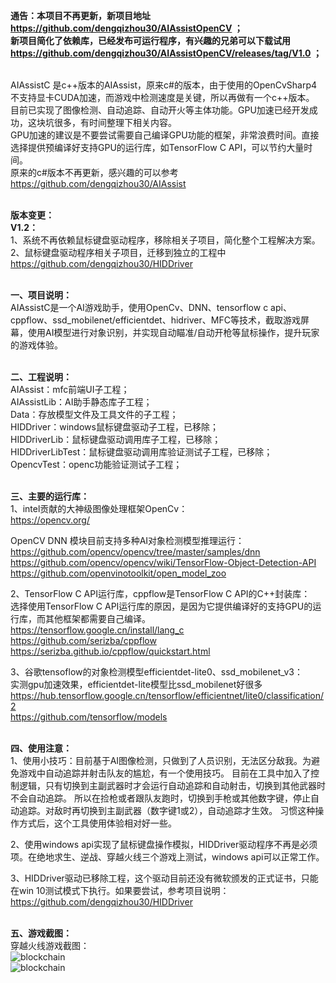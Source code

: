 **通告：本项目不再更新，新项目地址 https://github.com/dengqizhou30/AIAssistOpenCV ；**<br>
**新项目简化了依赖库，已经发布可运行程序，有兴趣的兄弟可以下载试用 https://github.com/dengqizhou30/AIAssistOpenCV/releases/tag/V1.0 ；**<br><br>

AIAssistC 是c++版本的AIAssist，原来c#的版本，由于使用的OpenCvSharp4不支持显卡CUDA加速，而游戏中检测速度是关键，所以再做有一个c++版本。<br>
目前已实现了图像检测、自动追踪、自动开火等主体功能。GPU加速已经开发成功，这块坑很多，有时间整理下相关内容。<br>
GPU加速的建议是不要尝试需要自己编译GPU功能的框架，非常浪费时间。直接选择提供预编译好支持GPU的运行库，如TensorFlow C API，可以节约大量时间。<br>
原来的c#版本不再更新，感兴趣的可以参考 https://github.com/dengqizhou30/AIAssist <br>
<br>


**版本变更：** <br>
**V1.2：** <br>
1、系统不再依赖鼠标键盘驱动程序，移除相关子项目，简化整个工程解决方案。 <br>
2、鼠标键盘驱动程序相关子项目，迁移到独立的工程中 https://github.com/dengqizhou30/HIDDriver <br>
<br>


**一、项目说明：**<br>
AIAssistC是一个AI游戏助手，使用OpenCv、DNN、tensorflow c api、cppflow、ssd_mobilenet/efficientdet、hidriver、MFC等技术，截取游戏屏幕，使用AI模型进行对象识别，并实现自动瞄准/自动开枪等鼠标操作，提升玩家的游戏体验。<br>
<br>

**二、工程说明：**<br>
AIAssist：mfc前端UI子工程；<br>
AIAssistLib：AI助手静态库子工程；<br>
Data：存放模型文件及工具文件的子工程；<br>
HIDDriver：windows鼠标键盘驱动子工程，已移除；<br>
HIDDriverLib：鼠标键盘驱动调用库子工程，已移除；<br>
HIDDriverLibTest：鼠标键盘驱动调用库验证测试子工程，已移除；<br>
OpencvTest：openc功能验证测试子工程；<br>
<br>

**三、主要的运行库：**<br>
1、intel贡献的大神级图像处理框架OpenCv：<br>
https://opencv.org/ <br>

OpenCV DNN 模块目前支持多种AI对象检测模型推理运行：<br>
https://github.com/opencv/opencv/tree/master/samples/dnn <br>
https://github.com/opencv/opencv/wiki/TensorFlow-Object-Detection-API <br>
https://github.com/openvinotoolkit/open_model_zoo <br>

2、TensorFlow C API运行库，cppflow是TensorFlow C API的C++封装库：<br>
选择使用TensorFlow C API运行库的原因，是因为它提供编译好的支持GPU的运行库，而其他框架都需要自己编译。<br>
https://tensorflow.google.cn/install/lang_c <br>
https://github.com/serizba/cppflow <br>
https://serizba.github.io/cppflow/quickstart.html <br>

3、谷歌tensoflow的对象检测模型efficientdet-lite0、ssd_mobilenet_v3： <br>
实测gpu加速效果，efficientdet-lite模型比ssd_mobilenet好很多 <br>
https://hub.tensorflow.google.cn/tensorflow/efficientnet/lite0/classification/2 <br>
https://github.com/tensorflow/models <br>
<br>

**四、使用注意：**<br>
1、使用小技巧：目前基于AI图像检测，只做到了人员识别，无法区分敌我。为避免游戏中自动追踪并射击队友的尴尬，有一个使用技巧。
目前在工具中加入了控制逻辑，只有切换到主副武器时才会运行自动追踪和自动射击，切换到其他武器时不会自动追踪。
所以在捡枪或者跟队友跑时，切换到手枪或其他数字键，停止自动追踪。对敌时再切换到主副武器（数字键1或2），自动追踪才生效。
习惯这种操作方式后，这个工具使用体验相对好一些。<br>

2、使用windows api实现了鼠标键盘操作模拟，HIDDriver驱动程序不再是必须项。在绝地求生、逆战、穿越火线三个游戏上测试，windows api可以正常工作。<br>

3、HIDDriver驱动已移除工程，这个驱动目前还没有微软颁发的正式证书，只能在win 10测试模式下执行。如果要尝试，参考项目说明： <br>
https://github.com/dengqizhou30/HIDDriver <br>
<br>

**五、游戏截图：**<br>
穿越火线游戏截图：<br>
![blockchain](https://github.com/dengqizhou30/AIAssistC/blob/main/Data/img/chuanyuehuoxian1.png)</br>
![blockchain](https://github.com/dengqizhou30/AIAssistC/blob/main/Data/img/chuanyuehuoxian.png)</br>
